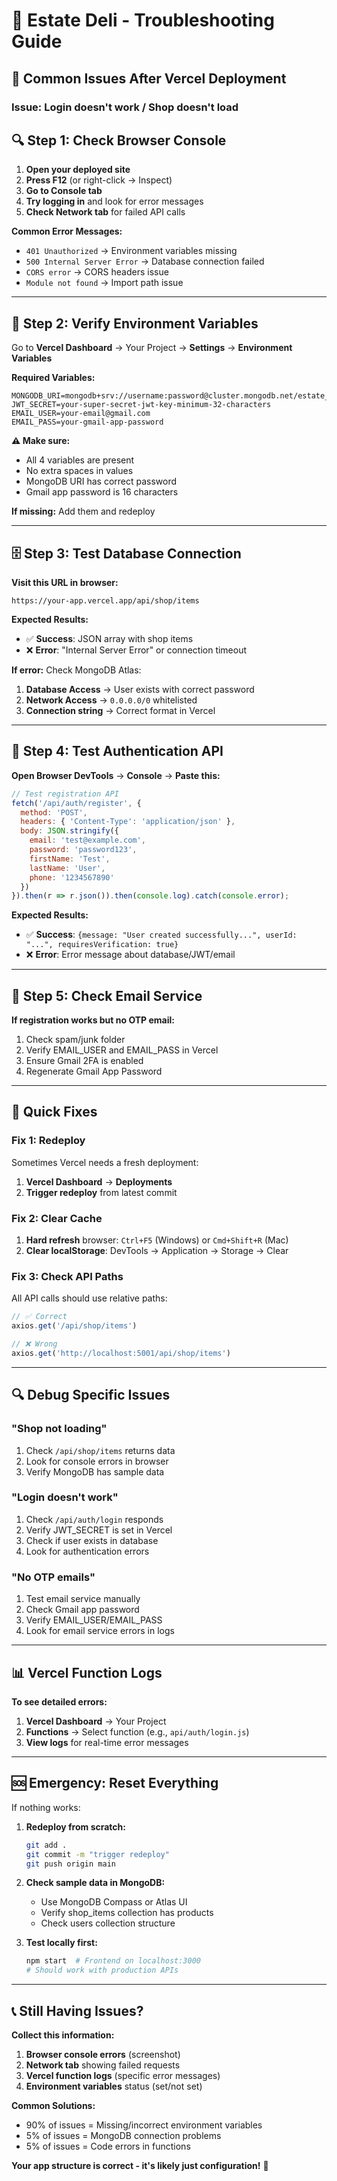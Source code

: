 # 🔧 Estate Deli - Troubleshooting Guide

## 🚨 Common Issues After Vercel Deployment

### Issue: Login doesn't work / Shop doesn't load

## 🔍 **Step 1: Check Browser Console**

1. **Open your deployed site**
2. **Press F12** (or right-click → Inspect)
3. **Go to Console tab**
4. **Try logging in** and look for error messages
5. **Check Network tab** for failed API calls

**Common Error Messages:**
- `401 Unauthorized` → Environment variables missing
- `500 Internal Server Error` → Database connection failed  
- `CORS error` → CORS headers issue
- `Module not found` → Import path issue

---

## 🔧 **Step 2: Verify Environment Variables**

Go to **Vercel Dashboard** → Your Project → **Settings** → **Environment Variables**

**Required Variables:**
```env
MONGODB_URI=mongodb+srv://username:password@cluster.mongodb.net/estate_deli
JWT_SECRET=your-super-secret-jwt-key-minimum-32-characters
EMAIL_USER=your-email@gmail.com
EMAIL_PASS=your-gmail-app-password
```

**⚠️ Make sure:**
- All 4 variables are present
- No extra spaces in values
- MongoDB URI has correct password
- Gmail app password is 16 characters

**If missing:** Add them and redeploy

---

## 🗄️ **Step 3: Test Database Connection**

**Visit this URL in browser:**
```
https://your-app.vercel.app/api/shop/items
```

**Expected Results:**
- ✅ **Success**: JSON array with shop items
- ❌ **Error**: "Internal Server Error" or connection timeout

**If error:** Check MongoDB Atlas:
1. **Database Access** → User exists with correct password
2. **Network Access** → `0.0.0.0/0` whitelisted
3. **Connection string** → Correct format in Vercel

---

## 🔐 **Step 4: Test Authentication API**

**Open Browser DevTools** → **Console** → **Paste this:**

```javascript
// Test registration API
fetch('/api/auth/register', {
  method: 'POST',
  headers: { 'Content-Type': 'application/json' },
  body: JSON.stringify({
    email: 'test@example.com',
    password: 'password123',
    firstName: 'Test',
    lastName: 'User',
    phone: '1234567890'
  })
}).then(r => r.json()).then(console.log).catch(console.error);
```

**Expected Results:**
- ✅ **Success**: `{message: "User created successfully...", userId: "...", requiresVerification: true}`
- ❌ **Error**: Error message about database/JWT/email

---

## 📧 **Step 5: Check Email Service**

**If registration works but no OTP email:**
1. Check spam/junk folder
2. Verify EMAIL_USER and EMAIL_PASS in Vercel
3. Ensure Gmail 2FA is enabled
4. Regenerate Gmail App Password

---

## 🏃 **Quick Fixes**

### **Fix 1: Redeploy**
Sometimes Vercel needs a fresh deployment:
1. **Vercel Dashboard** → **Deployments** 
2. **Trigger redeploy** from latest commit

### **Fix 2: Clear Cache**
1. **Hard refresh** browser: `Ctrl+F5` (Windows) or `Cmd+Shift+R` (Mac)
2. **Clear localStorage**: DevTools → Application → Storage → Clear

### **Fix 3: Check API Paths**
All API calls should use relative paths:
```javascript
// ✅ Correct
axios.get('/api/shop/items')

// ❌ Wrong  
axios.get('http://localhost:5001/api/shop/items')
```

---

## 🔍 **Debug Specific Issues**

### **"Shop not loading"**
1. Check `/api/shop/items` returns data
2. Look for console errors in browser
3. Verify MongoDB has sample data

### **"Login doesn't work"**
1. Check `/api/auth/login` responds 
2. Verify JWT_SECRET is set in Vercel
3. Check if user exists in database
4. Look for authentication errors

### **"No OTP emails"**
1. Test email service manually
2. Check Gmail app password
3. Verify EMAIL_USER/EMAIL_PASS
4. Look for email service errors in logs

---

## 📊 **Vercel Function Logs**

**To see detailed errors:**
1. **Vercel Dashboard** → Your Project
2. **Functions** → Select function (e.g., `api/auth/login.js`)
3. **View logs** for real-time error messages

---

## 🆘 **Emergency: Reset Everything**

If nothing works:

1. **Redeploy from scratch:**
   ```bash
   git add .
   git commit -m "trigger redeploy"
   git push origin main
   ```

2. **Check sample data in MongoDB:**
   - Use MongoDB Compass or Atlas UI
   - Verify shop_items collection has products
   - Check users collection structure

3. **Test locally first:**
   ```bash
   npm start  # Frontend on localhost:3000
   # Should work with production APIs
   ```

---

## 📞 **Still Having Issues?**

**Collect this information:**
1. **Browser console errors** (screenshot)
2. **Network tab** showing failed requests
3. **Vercel function logs** (specific error messages)
4. **Environment variables** status (set/not set)

**Common Solutions:**
- 90% of issues = Missing/incorrect environment variables
- 5% of issues = MongoDB connection problems  
- 5% of issues = Code errors in functions

**Your app structure is correct - it's likely just configuration!** 🚀 